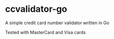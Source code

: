 # ccvalidator-go
A simple credit card number validator written in Go 

Tested with MasterCard and Visa cards

